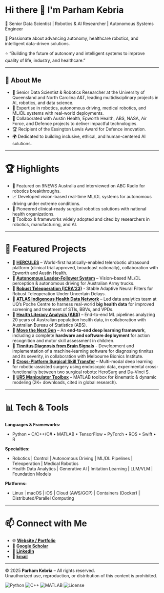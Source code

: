 # Hi there 👋 I'm Parham Kebria

<!--
**parhamkebria/parhamkebria** is a ✨ _special_ ✨ repository because its `README.md` (this file) appears on your GitHub profile.

Here are some ideas to get you started:

- 🔭 I’m currently working on ...
- 🌱 I’m currently learning ...
- 👯 I’m looking to collaborate on ...
- 🤔 I’m looking for help with ...
- 💬 Ask me about ...
- 📫 How to reach me: ...
- 😄 Pronouns: ...
- ⚡ Fun fact: ...
-->

🎯 Senior Data Scientist | Robotics & AI Researcher | Autonomous Systems Engineer

🚀 Passionate about advancing autonomy, healthcare robotics, and intelligent data-driven solutions.

⭐️ “Building the future of autonomy and intelligent systems to improve quality of life, industry, and healthcare.”

---

## 🌟 About Me

- 🔬 Senior Data Scientist & Robotics Researcher at the University of Queensland and North Carolina A&T, leading multidisciplinary projects in AI, robotics, and data science.
- 🤖 Expertise in robotics, autonomous driving, medical robotics, and ML/DL systems with real-world deployments.
- 🔭 Collaborated with Austin Health, Epworth Health, ABS, NASA, Air Force, and Defence projects to deliver impactful technologies.
- 🏆 Recipient of the Essington Lewis Award for Defence innovation.
- 🌍 Dedicated to building inclusive, ethical, and human-centered AI solutions.

--- 

# 🏆 Highlights
- 🎥 Featured on 9NEWS Australia and interviewed on ABC Radio for robotics breakthroughs.
- 📈 Developed vision-based real-time ML/DL systems for autonomous driving under extreme conditions.
- 🏥 Pioneered clinical-ready surgical robotics solutions with national health organizations.
- 📖 Toolbox & frameworks widely adopted and cited by researchers in robotics, manufacturing, and AI.

---

# 🚀 Featured Projects

- 🔹 [**HERCULES**](https://youtu.be/ZCKWxHAiQvE?si=EXrLu8wOgY-Vysro) – World-first haptically-enabled telerobotic ultrasound platform (clinical trial approved, broadcast nationally), collaboration with Epworth and Austin Health.
- 🔹 [**Autonomous Leader-Follower System**](https://www.youtube.com/watch?v=EISgE9mGMtw&ab_channel=AustralianArmy) – Vision-based ML/DL perception & autonomous driving for Australian Army trucks.
- 🔹 [**Robust Teleoperation (ICRA'23)**](https://youtu.be/kiTS_zMr1Xg?si=vK-2uMn1PoU1fJeW) - Stable Adaptive Neural Filters for Robust Teleoperation Under Uncertain Delays.
- 🔹 [**ATLAS Indigenous Health Data Network**](#) – Led data analytics team at UQ’s Poche Centre to harness real-world **big health data** for improved screening and treatment of STIs, BBVs, and VPDs.
- 🔹 [**Health Literacy Analysis (ABS)**](#) – End-to-end ML pipelines analyzing 20 years of Australian population health data, in collaboration with Australian Bureau of Statistics (ABS).
- 🔹 [**Move the Next Gen**](#) – An **end-to-end deep learning framework**, including a complete **hardware and software deployment** for action recognition and motor skill assessment in children.
- 🔹 [**Tinnitus Diagnosis from Brain Signals**](https://www.youtube.com/watch?v=2C0Yn3XZRD4) - Development and implementation of a machine‑learning software for diagnosing tinnitus and its severity, in collaboration with Melbourne Bionics Institute.
- 🔹 [**Cross-Platform Surgical Skill Transfer**](#) – Multi-modal deep learning for robotic-assisted surgery using endoscopic data, experimental cross-functionality between two surgical robots: HeroSurg and Da-Vinci S.
- 🔹 [**UR5 Manipulator Toolbox**](https://www.mathworks.com/matlabcentral/fileexchange/72049-kinematic-and-dynamic-modelling-of-ur5-manipulator) – MATLAB toolbox for kinematic & dynamic modeling (2K+ downloads, cited in global research).

---

# 📊 Tech & Tools

**Languages & Frameworks:**
- Python • C/C++/C# • MATLAB • TensorFlow • PyTorch • ROS • Swift • R

**Specialties:**
- Robotics | Control | Autonomous Driving | ML/DL Pipelines | Teleoperation | Medical Robotics
- Health Data Analytics | Generative AI | Imitation Learning | LLM/VLM | Foundation Models

**Platforms:**
- Linux | macOS | iOS | Cloud (AWS/GCP) | Containers (Docker) | Distributed/Parallel Computing

---

# 📫 Connect with Me
- 🌐 [**Website / Portfolio**](https://parhamkebria.com/)
- 📖 [**Google Scholar**](https://scholar.google.com/citations?user=J18BkakAAAAJ&hl=en)
- 💼 [**LinkedIn**](https://www.linkedin.com/in/parhamkebria/)
- 📧 [**Email**](mailto:parhamkebria@ieee.org) <!-- 📧 yourname [at] domain [dot] com -->

---

© 2025 **Parham Kebria** – All rights reserved.  
Unauthorized use, reproduction, or distribution of this content is prohibited.  

<!--
![Parham's GitHub Stats](https://github-readme-stats.vercel.app/api?username=parhamkebria&show_icons=true&theme=radical)
![GitHub Streak](https://github-readme-streak-stats.herokuapp.com/?user=parhamkebria&theme=radical)
-->

![Python](https://img.shields.io/badge/Python-3.10-blue?style=flat-square&logo=python&logoColor=white)
![C++](https://img.shields.io/badge/C++-00599C?style=flat-square&logo=cplusplus&logoColor=white)
![MATLAB](https://img.shields.io/badge/MATLAB-R2022b-orange?style=flat-square&logo=mathworks&logoColor=white)
![License](https://img.shields.io/badge/License-CC%20BY--NC--ND%204.0-lightgrey?style=flat-square)

